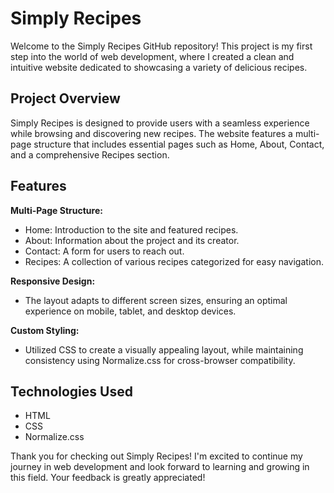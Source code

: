 # Simply Recipes

Welcome to the Simply Recipes GitHub repository! This project is my first step into the world of web development, where I created a clean and intuitive website dedicated to showcasing a variety of delicious recipes.

## Project Overview
Simply Recipes is designed to provide users with a seamless experience while browsing and discovering new recipes. The website features a multi-page structure that includes essential pages such as Home, About, Contact, and a comprehensive Recipes section.

## Features
**Multi-Page Structure:** 
  - Home: Introduction to the site and featured recipes.
  - About: Information about the project and its creator.
  - Contact: A form for users to reach out.
  - Recipes: A collection of various recipes categorized for easy navigation.

**Responsive Design:** 
  - The layout adapts to different screen sizes, ensuring an optimal experience on mobile, tablet, and desktop devices.

**Custom Styling:** 
  - Utilized CSS to create a visually appealing layout, while maintaining consistency using Normalize.css for cross-browser compatibility.

## Technologies Used
- HTML
- CSS
- Normalize.css

Thank you for checking out Simply Recipes! I'm excited to continue my journey in web development and look forward to learning and growing in this field. Your feedback is greatly appreciated!
